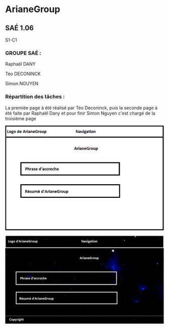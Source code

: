 # ArianeGroup
## SAÉ 1.06

S1-C1

### GROUPE SAÉ :

Raphaël DANY

Téo DECONINCK

Simon NGUYEN


### Répartition des tâches :

La premièe page à été réalisé par Téo Deconinck, puis la seconde page à été faite par Raphaël Dany 
et pour finir Simon Nguyen c'est chargé de la troisième page 

![ecran de zoning](doc/ecran_zoning.png)

![ecran prototype](doc/ecran_prototype.png)
